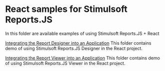 # React samples for Stimulsoft Reports.JS

In this folder are available examples of using Stimulsoft Reports.JS + React

[Integrating the Report Designer into an Application](https://github.com/stimulsoft/Samples-JS/tree/master/React/Integrating%20the%20Report%20Designer%20into%20an%20Application)
This folder contains demo of using Stimulsoft Reports.JS Designer in the React project.

[Integrating the Report Viewer into an Application](https://github.com/stimulsoft/Samples-JS/tree/master/React/Integrating%20the%20Report%20Viewer%20into%20an%20Application)
This folder contains demo of using Stimulsoft Reports.JS Viewer in the React project.
